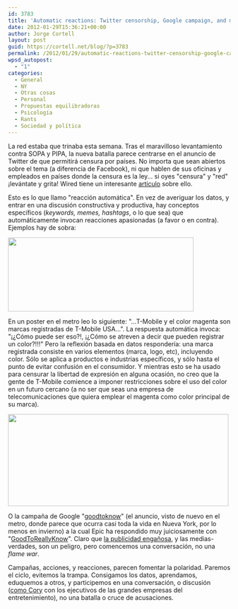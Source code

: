 ```yaml
---
id: 3783
title: 'Automatic reactions: Twitter censorship, Google campaign, and magenta trade-marked'
date: 2012-01-29T15:36:21+00:00
author: Jorge Cortell
layout: post
guid: https://cortell.net/blog/?p=3783
permalink: /2012/01/29/automatic-reactions-twitter-censorship-google-campaign-and-magenta-trade-marked/
wpsd_autopost:
  - "1"
categories:
  - General
  - NY
  - Otras cosas
  - Personal
  - Propuestas equilibradoras
  - Psicología
  - Rants
  - Sociedad y polí­tica
---
```

La red estaba que trinaba esta semana. Tras el maravilloso levantamiento contra SOPA y PIPA, la nueva batalla parece centrarse en el anuncio de Twitter de que permitirá censura por países. No importa que sean abiertos sobre el tema (a diferencia de Facebook), ni que hablen de sus oficinas y empleados en países donde la censura es la ley... si oyes "censura" y "red" ¡levántate y grita! Wired tiene un interesante <a title="https://www.wired.com/threatlevel/2012/01/twitter-agent-of-the-censor/" href="https://www.wired.com/threatlevel/2012/01/twitter-agent-of-the-censor/" target="_blank">artículo</a> sobre ello.

Esto es lo que llamo "reacción automática". En vez de averiguar los datos, y entrar en una discusión constructiva y productiva, hay conceptos específicos (_keywords, memes, hashtags_, o lo que sea) que automáticamente invocan reacciones apasionadas (a favor o en contra). Ejemplos hay de sobra:

<img class="aligncenter" title="Magenta TM by TMobile" src="https://lh4.googleusercontent.com/-HbapOv3dF-8/TySc8zxx7vI/AAAAAAAAARc/FXijVuILZOo/w420-h168-k/20120128_194510.jpg" alt="" width="420" height="167" />

En un poster en el metro leo lo siguiente: "...T-Mobile y el color magenta son marcas registradas de T-Mobile USA...". La respuesta automática invoca: "¡¿Cómo puede ser eso?!, ¡¿Cómo se atreven a decir que pueden registrar un color?!!!" Pero la reflexión basada en datos respondería: una marca registrada consiste en varios elementos (marca, logo, etc), incluyendo color. Sólo se aplica a productos e industrias específicos, y sólo hasta el punto de evitar confusión en el consumidor. Y mientras esto se ha usado para censurar la libertad de expresión en alguna ocasión, no creo que la gente de T-Mobile comience a imponer restricciones sobre el uso del color en un futuro cercano (a no ser que seas una empresa de telecomunicaciones que quiera emplear el magenta como color principal de su marca).

<img class="aligncenter" title="Google Ad" src="https://lh6.googleusercontent.com/-hBuGgm3_kSY/Tx8dBkURIUI/AAAAAAAAARg/95skwubDMEg/w500-h207-k/20120124_160222.jpg" alt="" width="499" height="208" />

O la campaña de Google "<a title="https://www.google.com/goodtoknow/" href="https://www.google.com/goodtoknow/" target="_blank">goodtoknow</a>" (el anuncio, visto de nuevo en el metro, donde parece que ocurra casi toda la vida en Nueva York, por lo menos en invierno) a la cual Epic ha respondido muy juiciosamente con "<a title="https://epic.org/2012/01/epic-launches-good-to-really-k.html" href="https://epic.org/2012/01/epic-launches-good-to-really-k.html" target="_blank">GoodToReallyKnow</a>". Claro que <a title="https://www.madridmemata.es/2011/12/la-verdadera-publicidad-que-debiera-mostrar-metro-de-madrid/" href="https://www.madridmemata.es/2011/12/la-verdadera-publicidad-que-debiera-mostrar-metro-de-madrid/" target="_blank">la publicidad engañosa</a>, y las medias-verdades, son un peligro, pero comencemos una conversación, no una _flame war_.

Campañas, acciones, y reacciones, parecen fomentar la polaridad. Paremos el ciclo, evitemos la trampa. Consigamos los datos, aprendamos, eduquemos a otros, y participemos en una conversación, o discusión (<a title="https://boingboing.net/2012/01/28/infographic-hollywoods-long.html" href="https://boingboing.net/2012/01/28/infographic-hollywoods-long.html" target="_blank">como Cory</a> con los ejecutivos de las grandes empresas del entretenimiento), no una batalla o cruce de acusaciones.